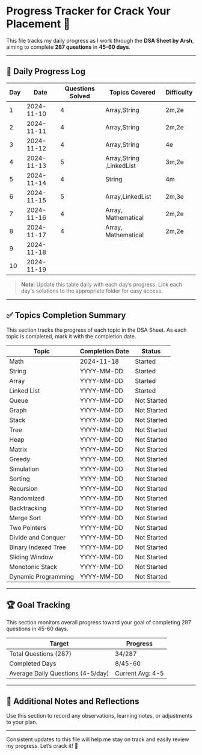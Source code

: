 # Progress Tracker for Crack Your Placement 🚀

This file tracks my daily progress as I work through the **DSA Sheet by Arsh**, aiming to complete **287 questions** in **45-60 days**.

---

## 📅 Daily Progress Log

| Day | Date       | Questions Solved | Topics Covered       | Difficulty               |
|-----|------------|------------------|----------------------|----------------------------------|
| 1   | 2024-11-10 | 4                | Array,String       |     2m,2e
| 2   | 2024-11-11 | 4                | Array,String        |  2m,2e
| 3   | 2024-11-12 | 4                | Array,String           | 4e        | 
| 4 | 2024-11-13        |        5      | Array,String ,LinkedList                 | 3m,2e                              | ...                                    |
| 5  | 2024-11-14 |            4     | String           | 4m    | 
| 6   | 2024-11-15 |         5        |   Array,LinkedList      |  2m,3e       | 
| 7   | 2024-11-16 |          4       | Array, Mathematical           | 2m,2e        | 
| 8   | 2024-11-17 |          4       | Array, Mathematical       |  2m,2e       | 
| 9   | 2024-11-18 |                 |       |       | 
| 10   | 2024-11-19 |                |           |     | 
> **Note**: Update this table daily with each day’s progress. Link each day's solutions to the appropriate folder for easy access.

---

## ✅ Topics Completion Summary

This section tracks the progress of each topic in the DSA Sheet. As each topic is completed, mark it with the completion date.

| Topic                  | Completion Date | Status     |
|------------------------|-----------------|------------|
| Math                   | 2024-11-18      |  Started  |
| String                 | YYYY-MM-DD      |  Started |
| Array                  | YYYY-MM-DD      | Started  |
| Linked List                  | YYYY-MM-DD      | Started  |
| Queue                  | YYYY-MM-DD      | Not Started |
| Graph                  | YYYY-MM-DD      | Not Started |
| Stack                  | YYYY-MM-DD      | Not Started |
| Tree                   | YYYY-MM-DD      | Not Started |
| Heap                   | YYYY-MM-DD      | Not Started |
| Matrix                 | YYYY-MM-DD      | Not Started |
| Greedy                 | YYYY-MM-DD      | Not Started |
| Simulation             | YYYY-MM-DD      | Not Started |
| Sorting                | YYYY-MM-DD      | Not Started |
| Recursion              | YYYY-MM-DD      | Not Started |
| Randomized             | YYYY-MM-DD      | Not Started |
| Backtracking           | YYYY-MM-DD      | Not Started |
| Merge Sort             | YYYY-MM-DD      | Not Started |
| Two Pointers           | YYYY-MM-DD      | Not Started |
| Divide and Conquer     | YYYY-MM-DD      | Not Started |
| Binary Indexed Tree    | YYYY-MM-DD      | Not Started |
| Sliding Window         | YYYY-MM-DD      | Not Started |
| Monotonic Stack        | YYYY-MM-DD      | Not Started |
| Dynamic Programming    | YYYY-MM-DD      | Not Started |

---

## 🏆 Goal Tracking

This section monitors overall progress toward your goal of completing 287 questions in 45-60 days.

| Target                             | Progress         |
|------------------------------------|------------------|
| Total Questions (287)              | 34/287           |
| Completed Days                     | 8/45-60         |
| Average Daily Questions (4-5/day)  | Current Avg: 4-5  |

---

## 🎯 Additional Notes and Reflections

Use this section to record any observations, learning notes, or adjustments to your plan.

---

Consistent updates to this file will help me stay on track and easily review my progress. Let’s crack it! 🚀
